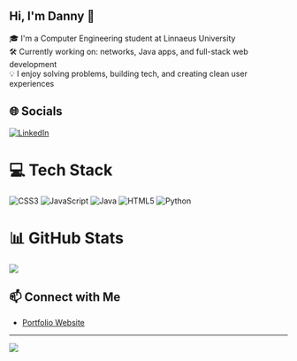 ## Hi, I'm Danny 👋
🎓 I'm a Computer Engineering student at Linnaeus University  <br>
🛠️ Currently working on: networks, Java apps, and full-stack web development <br>
💡 I enjoy solving problems, building tech, and creating clean user experiences 

## 🌐 Socials
[![LinkedIn](https://img.shields.io/badge/LinkedIn-%230077B5.svg?logo=linkedin&logoColor=white)](https://linkedin.com/in/www.linkedin.com/in/danny-nguyen-54b4b1305) 

# 💻 Tech Stack
![CSS3](https://img.shields.io/badge/css3-%231572B6.svg?style=for-the-badge&logo=css3&logoColor=white) ![JavaScript](https://img.shields.io/badge/javascript-%23323330.svg?style=for-the-badge&logo=javascript&logoColor=%23F7DF1E) ![Java](https://img.shields.io/badge/java-%23ED8B00.svg?style=for-the-badge&logo=openjdk&logoColor=white) ![HTML5](https://img.shields.io/badge/html5-%23E34F26.svg?style=for-the-badge&logo=html5&logoColor=white) ![Python](https://img.shields.io/badge/python-3670A0?style=for-the-badge&logo=python&logoColor=ffdd54)
# 📊 GitHub Stats
![](https://github-readme-stats.vercel.app/api?username=dannywiing&theme=dark&hide_border=true&include_all_commits=true&count_private=false)<br/>

## 📫 Connect with Me
- [Portfolio Website](https://dannywiing.github.io/Portfolio/)


---
[![](https://visitcount.itsvg.in/api?id=dannywiing&icon=0&color=0)](https://visitcount.itsvg.in)

<!-- Proudly created with GPRM ( https://gprm.itsvg.in ) -->


